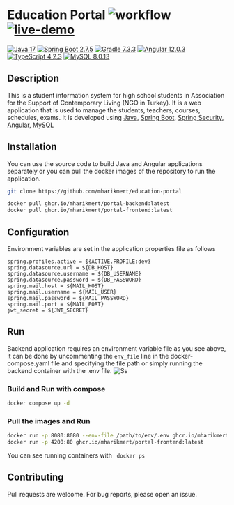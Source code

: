 
# Education Portal ![workflow](https://github.com/mharikmert/education-portal/actions/workflows/CI.yml/badge.svg) [![live-demo](https://img.shields.io/badge/live-demo-brightgreen.svg)](https://portal-demo.mharikmert.dev)

[![Java 17](https://img.shields.io/badge/Java-17-brightgreen.svg)](https://www.oracle.com/java/technologies/downloads/#java17)
[![Spring Boot 2.7.5](https://img.shields.io/badge/SpringBoot-2.7.5-brightgreen.svg)](https://github.com/spring-projects/spring-boot/releases/tag/v2.7.5)
[![Gradle 7.3.3](https://img.shields.io/badge/Gradle-7.3.3-brightgreen.svg)](https://gradle.org/releases)
[![Angular 12.0.3](https://img.shields.io/badge/Angular-12.0.3-brightgreen.svg)](https://www.npmjs.com/package/@angular/cli/v/12.0.3)
[![TypeScript 4.2.3](https://img.shields.io/badge/TypeScript-4.2.3-brightgreen.svg)](https://www.npmjs.com/package/typescript/v/4.2.3)
[![MySQL 8.0.13](https://img.shields.io/badge/MySQL-8.0.13-brightgreen.svg)](https://www.npackd.org/p/com.mysql.dev.MySQLWorkbench/8.0.13)

## Description
This is a student information system for high school students in Association for the Support of Contemporary Living (NGO in Turkey). It is a web application that is used to manage the students, teachers, courses, schedules, exams. It is developed using [Java](https://www.oracle.com/java/technologies/downloads), [Spring Boot](https://spring.io/projects/spring-boot), [Spring Security](https://spring.io/projects/spring-security), [Angular](https://angular.io), [MySQL](https://mysql.com)  


## Installation
You can use the source code to build Java and Angular applications separately or you can pull the docker images of the repository to run the application. 
``` bash
git clone https://github.com/mharikmert/education-portal
```
```bash
docker pull ghcr.io/mharikmert/portal-backend:latest 
docker pull ghcr.io/mharikmert/portal-frontend:latest
```

## Configuration

Environment variables are set in the application properties file as follows
```properties
spring.profiles.active = ${ACTIVE.PROFILE:dev}
spring.datasource.url = ${DB_HOST}
spring.datasource.username = ${DB_USERNAME}
spring.datasource.password = ${DB_PASSWORD}
spring.mail.host = ${MAIL_HOST}
spring.mail.username = ${MAIL_USER}
spring.mail.password = ${MAIL_PASSWORD}
spring.mail.port = ${MAIL_PORT}
jwt_secret = ${JWT_SECRET}
```
## Run
Backend application requires an environment variable file as you see above, it can be done by uncommenting the `env_file` line in the docker-compose.yaml file and specifying the file path or simply running the backend container with the .env file.
![Ss](https://user-images.githubusercontent.com/42295478/201759646-e0088021-b2fa-4082-a936-401e219c0a58.png)

### Build and Run with compose
``` bash
docker compose up -d
```

### Pull the images and Run
```bash 
docker run -p 8080:8080 --env-file /path/to/env/.env ghcr.io/mharikmert/portal-backend:latest
docker run -p 4200:80 ghcr.io/mharikmert/portal-frontend:latest
```


You can see running containers with
``` docker ps```

## Contributing
Pull requests are welcome. For bug reports, please open an issue. 

